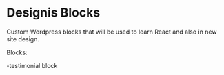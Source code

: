 # Designis Blocks

Custom Wordpress blocks that will be used to learn React and also in new site design.

Blocks:

-testimonial block
